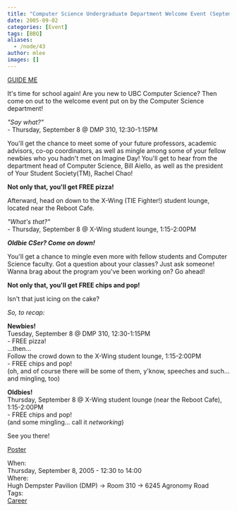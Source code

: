 ```yaml
---
title: "Computer Science Undergraduate Department Welcome Event (September 8, 2005)"
date: 2005-09-02
categories: [Event]
tags: [BBQ]
aliases:
  - /node/43
author: mlee
images: []
---
```


<div class="field field-name-body field-type-text-with-summary field-label-hidden"><div class="field-items"><div class="field-item even"><p><a href="http://www.maps.ubc.ca/PROD/index_detail.php?show=y,n,n,n,n,y&amp;bldg2Search=n&amp;locat1=164" target="_blank">GUIDE ME</a></p>
<p>It&apos;s time for school again!  Are you new to UBC Computer Science?  Then come on out to the welcome event put on by the Computer Science department!</p>
<p><em>&quot;Say what?&quot;</em><br>
- Thursday, September 8 @ DMP 310, 12:30-1:15PM</p>
<p>You&apos;ll get the chance to meet some of your future professors, academic advisors, co-op coordinators, as well as mingle among some of your fellow newbies who you hadn&apos;t met on Imagine Day!  You&apos;ll get to hear from the department head of Computer Science, Bill Aiello, as well as the president of Your Student Society(TM), Rachel Chao!</p>
<p><strong>Not only that, you&apos;ll get FREE pizza!</strong></p>
<p>Afterward, head on down to the X-Wing (TIE Fighter!) student lounge, located near the Reboot Cafe.</p>
<p><em>&quot;What&apos;s that?&quot;</em><br>
- Thursday, September 8 @ X-Wing student lounge, 1:15-2:00PM</p>
<p><strong><em>Oldbie CSer?  Come on down!</em></strong></p>
<p>You&apos;ll get a chance to mingle even more with fellow students and Computer Science faculty.  Got a question about your classes?  Just ask someone!  Wanna brag about the program you&apos;ve been working on?  Go ahead!</p>
<p><strong>Not only that, you&apos;ll get FREE chips and pop!</strong></p>
<p>Isn&apos;t that just icing on the cake?</p>
<p><em>So, to recap:</em></p>
<p><strong>Newbies!</strong><br>
Tuesday, September 8 @ DMP 310, 12:30-1:15PM<br>
- FREE pizza!<br>
...then...<br>
Follow the crowd down to the X-Wing student lounge, 1:15-2:00PM<br>
- FREE chips and pop!<br>
(oh, and of course there will be some of them, y&apos;know, speeches and such... and mingling, too)</p>
<p><strong>Oldbies!</strong><br>
Thursday, September 8 @ X-Wing student lounge (near the Reboot Cafe), 1:15-2:00PM<br>
- FREE chips and pop!<br>
(and some mingling... call it <em>networking</em>)</p>
<p>See you there!</p>
<p><a href="http://www.cs.ubc.ca/events/documents/flowdiagram.pdf" target="_blank">Poster</a></p>
</div></div></div><div class="field field-name-field-dates field-type-datetime field-label-above"><div class="field-label">When:&#xA0;</div><div class="field-items"><div class="field-item even"><span class="date-display-single">Thursday, September 8, 2005 - <span class="date-display-range"><span class="date-display-start">12:30</span> to <span class="date-display-end">14:00</span></span></span></div></div></div><div class="field field-name-field-location field-type-text field-label-above"><div class="field-label">Where:&#xA0;</div><div class="field-items"><div class="field-item even">Hugh Dempster Pavilion (DMP) -&gt; Room 310 -&gt; 6245 Agronomy Road</div></div></div>    <footer>
    <div class="field field-name-field-tags field-type-taxonomy-term-reference field-label-above"><div class="field-label">Tags:&#xA0;</div><div class="field-items"><div class="field-item even"><a href="/career">Career</a></div></div></div>      </footer>
